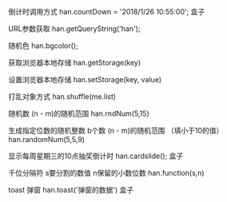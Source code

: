 <!-- 封装原生js -->
倒计时调用方式
han.countDown = '2018/1/26 10:55:00';
盒子
<div class="countDown"></div>

URL参数获取
han.getQueryString('han');

随机色
han.bgcolor();

获取浏览器本地存储
han.getStorage(key)

设置浏览器本地存储
han.setStorage(key, value)

打乱对象方式   <!-- 传一个对象数组 -->
han.shuffle(me.list)  

随机数  (n - m)的随机范围
han.rndNum(5,15)

生成指定位数的随机整数  b个数 (n - m)的随机范围 （填小于10的值）
han.randomNum(5,5,9)

显示每周星期三的10点抽奖倒计时
han.cardslide();
盒子
<div class="countdownOnWednesday"></div>

千位分隔符 s要分割的数值 n保留的小数位数
han.function(s,n)

toast 弹窗
han.toast('弹窗的数据')
盒子
<div class="toast-wrap">
    <span class="toast-msg"></span>
</div>
